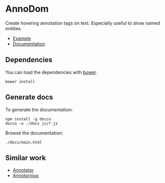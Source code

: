 # AnnoDom

Create hovering annotation tags on text. Especially useful to show named entities.

 * [Example](https://themerius.github.io/annodom/docs/example.html)
 * [Documentation](https://themerius.github.io/annodom/docs/main.html)

## Dependencies

You can load the dependencies with [bower](https://bower.io/).

    bower install

## Generate docs

To generate the documentation:

    npm install -g docco
    docco -o ./docs js/*.js

Browse the documentation:

    ./docs/main.html

## Similar work

 * [Annotator](http://annotatorjs.org/)
 * [Annotorious](https://annotorious.github.io/)
